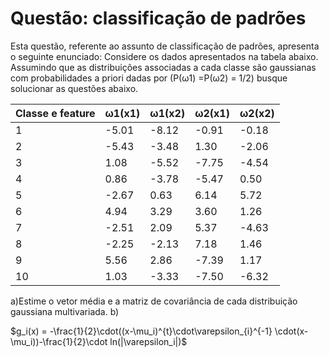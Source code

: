 # Questão: classificação de padrões
Esta questão, referente ao assunto de classificação de padrões, apresenta o seguinte enunciado:
Considere os dados apresentados na tabela abaixo. Assumindo que as distribuições associadas a cada classe são gaussianas com probabilidades a priori dadas por (P(ω1) =P(ω2) = 1/2) busque solucionar as questões abaixo.

Classe e feature |ω1(x1)|ω1(x2)|ω2(x1)|ω2(x2)
-----------------|------|------|------|------
1                |-5.01 |-8.12 |-0.91 |-0.18
2                |-5.43 |-3.48 |1.30  |-2.06
3                |1.08  |-5.52 |-7.75 |-4.54
4                |0.86  |-3.78 |-5.47 |0.50
5                |-2.67 |0.63  |6.14  |5.72
6                |4.94  |3.29  |3.60  |1.26
7                |-2.51 |2.09  |5.37  |-4.63
8                |-2.25 |-2.13 |7.18  |1.46
9                |5.56  |2.86  |-7.39 |1.17
10               |1.03  |-3.33 |-7.50 |-6.32

a)Estime o vetor média e a matriz de covariância de cada distribuição gaussiana multivariada.
b)

$g_i(x) = -\frac{1}{2}\cdot((x-\mu_i)^{t}\cdot\varepsilon_{i}^{-1} \cdot(x-\mu_i))-\frac{1}{2}\cdot ln(|\varepsilon_i|)$
